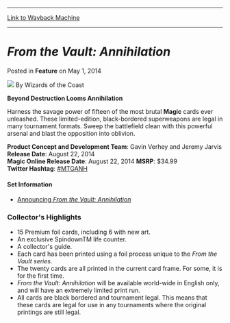 
---
[Link to Wayback Machine](https://web.archive.org/web/20211201075547/https://magic.wizards.com/en/articles/archive/feature/vault-annihilation-2014-05-01)

[_metadata_:wayback_url]:- "https://magic.wizards.com/en/articles/archive/feature/vault-annihilation-2014-05-01"
[_metadata_:wayback_raw_url]:- "https://web.archive.org/web/20211201075547id_/https://magic.wizards.com/en/articles/archive/feature/vault-annihilation-2014-05-01"
[_metadata_:wayback_capture_timestamp]:- "2021-12-01 07:55:47+00:00"
[_metadata_:publish_date]:- "2014-05-01"
[_metadata_:description]:- "Beyond Destruction Looms Annihilation  Harness the savage power of fifteen of the most brutal Magic cards ever unleashed. These limited-edition, black-bordered superweapons are legal in many tournament formats. Sweep the battlefield clean with this powerful arsenal and blast the opposition into oblivion."
[_metadata_:generator]:- "Drupal 7 (http://drupal.org)"
---


*From the Vault: Annihilation*
==============================



 Posted in **Feature**
 on May 1, 2014 






![](https://media.magic.wizards.com/styles/auth_small/public/images/person/wizards_author.jpg)
By Wizards of the Coast
















  
  








**Beyond Destruction Looms Annihilation** 



 Harness the savage power of fifteen of the most brutal **Magic** cards ever unleashed. These limited-edition, black-bordered superweapons are legal in many tournament formats. Sweep the battlefield clean with this powerful arsenal and blast the opposition into oblivion. 





**Product Concept and Development Team**: Gavin Verhey and Jeremy Jarvis  
**Release Date**: August 22, 2014  
**Magic Online Release Date**: August 22, 2014 **MSRP**: $34.99  
**Twitter Hashtag**: [#MTGANH](http://twitter.com/#!/search/%23MTGANH)





#### Set Information


* [Announcing *From the Vault: Annihilation*](/en/node/651576)


### Collector's Highlights


* 15 Premium foil cards, including 6 with new art.
* An exclusive SpindownTM life counter.
* A collector's guide.
* Each card has been printed using a foil process unique to the *From the Vault series.*
* The twenty cards are all printed in the current card frame. For some, it is for the first time.
* *From the Vault: Annihilation* will be available world-wide in English only, and will have an extremely limited print run.
* All cards are black bordered and tournament legal. This means that these cards are legal for use in any tournaments where the original printings are still legal.









